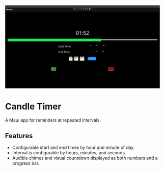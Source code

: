 ﻿
![Screenshot of the Candle Timer main window, showing a countdown in progress.](/images/screenshot.jpg)

# Candle Timer

A Maui app for reminders at repeated intervals.

## Features

* Configurable start and end times by hour and minute of day.
* Interval is configurable by hours, minutes, and seconds.
* Audible chimes and visual countdown displayed as both numbers and a progress bar.